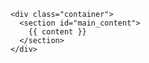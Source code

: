 <!DOCTYPE html>
<html>
  <head>
    <meta charset='utf-8'>
    <meta http-equiv="X-UA-Compatible" content="chrome=1">
    <link rel="stylesheet" href="{{ '/assets/css/style.css?v=' | append: site.github.build_revision | relative_url }}">
    <title>Philadelphia Perl Mongers</title>
  </head>

  <body>

    <div class="container">
      <section id="main_content">
        {{ content }}
      </section>
    </div>

  </body>
</html>
